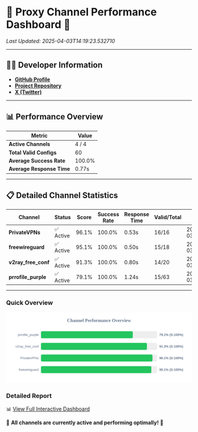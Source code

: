 # 🌟 Proxy Channel Performance Dashboard 🌟

_Last Updated: 2025-04-03T14:19:23.532710_

---

## 👩‍💻 Developer Information

- **[GitHub Profile](https://github.com/4n0nymou3)**  
- **[Project Repository](https://github.com/4n0nymou3/multi-proxy-config-fetcher)**  
- **[X (Twitter)](https://x.com/4n0nymou3)**  

---

## 📊 Performance Overview

| Metric                | Value       |
|-----------------------|-------------|
| **Active Channels**   | 4 / 4       |
| **Total Valid Configs** | 60          |
| **Average Success Rate** | 100.0%      |
| **Average Response Time** | 0.77s       |

---

## 📋 Detailed Channel Statistics

| Channel          | Status     | Score  | Success Rate | Response Time | Valid/Total | Last Success               |
|------------------|------------|--------|--------------|---------------|-------------|----------------------------|
| **PrivateVPNs**  | ✅ Active  | 96.1%  | 100.0% | 0.53s         | 16/16       | 2025-04-03T14:19:23.003856 |
| **freewireguard**  | ✅ Active  | 95.1%  | 100.0% | 0.50s         | 15/18       | 2025-04-03T14:19:23.530934 |
| **v2ray_free_conf**  | ✅ Active  | 91.3%  | 100.0% | 0.80s         | 14/20       | 2025-04-03T14:19:22.442929 |
| **prrofile_purple**  | ✅ Active  | 79.1%  | 100.0% | 1.24s         | 15/63       | 2025-04-03T14:19:21.610189 |

---

### Quick Overview
<div align="center">
  <a href="https://raw.githubusercontent.com/nullluser/NullRepo/refs/heads/main/assets/channel_stats_chart.svg">
    <img src="https://raw.githubusercontent.com/nullluser/NullRepo/refs/heads/main/assets/channel_stats_chart.svg" alt="Source Performance Statistics" width="800">
  </a>
</div>

### Detailed Report
📊 [View Full Interactive Dashboard](https://htmlpreview.github.io/?https://github.com/nullluser/NullRepo/blob/main/assets/performance_report.html)

🎉 **All channels are currently active and performing optimally!** 🎉
